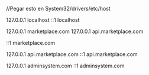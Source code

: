 //Pegar esto en System32/drivers/etc/host

127.0.0.1 localhost
::1 localhost

127.0.0.1	marketplace.com
127.0.0.1	api.marketplace.com

::1	marketplace.com

127.0.0.1	api.marketplace.com
::1	api.marketplace.com

127.0.0.1	adminsystem.com
::1	adminsystem.com
